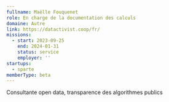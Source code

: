 ```yaml
---
fullname: Maëlle Fouquenet
role: En charge de la documentation des calculs
domaine: Autre
link: https://datactivist.coop/fr/
missions:
  - start: 2023-09-25
    end: 2024-01-31
    status: service
    employer: ''
startups:
  - sparte
memberType: beta
---
```


Consultante open data, transparence des algorithmes publics
